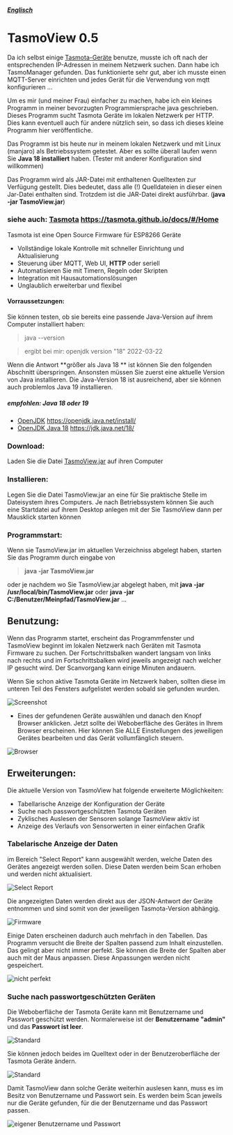 
##### [Englisch](./README.md)

# TasmoView 0.5
Da ich selbst einige [Tasmota-Geräte](https://tasmota.github.io/docs/#/Home) benutze, musste ich oft nach der entsprechenden IP-Adressen in meinem Netzwerk suchen. Dann habe ich TasmoManager gefunden. Das funktionierte sehr gut, aber ich musste einen MQTT-Server einrichten und jedes Gerät für die Verwendung von mqtt konfigurieren ...

Um es mir (und meiner Frau) einfacher zu machen, habe ich ein kleines Programm in meiner bevorzugten Programmiersprache java geschrieben. Dieses Programm sucht Tasmota Geräte im lokalen Netzwerk per HTTP. Dies kann eventuell auch für andere nützlich sein, so dass ich dieses kleine Programm hier veröffentliche.

Das Programm ist bis heute nur in meinem lokalen Netzwerk und mit Linux (manjaro) als Betriebssystem getestet. Aber es sollte überall laufen wenn Sie **Java 18 installiert** haben. (Tester mit anderer Konfiguration sind willkommen)

Das Programm wird als JAR-Datei mit enthaltenen Quelltexten zur Verfügung gestellt. Dies bedeutet, dass alle (!) Quelldateien in dieser einen Jar-Datei enthalten sind. Trotzdem ist die JAR-Datei direkt ausführbar. (**java -jar TasmoView.jar**)

### siehe auch: [Tasmota](https://tasmota.github.io/docs/#/Home "Project Tasmota Webpage") https://tasmota.github.io/docs/#/Home
Tasmota ist eine Open Source Firmware für ESP8266 Geräte
* Vollständige lokale Kontrolle mit schneller Einrichtung und Aktualisierung
* Steuerung über MQTT, Web UI, **HTTP** oder seriell
* Automatisieren Sie mit Timern, Regeln oder Skripten
* Integration mit Hausautomationslösungen
* Unglaublich erweiterbar und flexibel

#### Vorraussetzungen:
Sie können testen, ob sie bereits eine passende Java-Version auf ihrem Computer installiert haben:
> java --version

> ergibt bei mir: openjdk version "18" 2022-03-22

Wenn die Antwort **größer als Java 18 ** ist können Sie den folgenden Abschnitt überspringen. Ansonsten müssen Sie zuerst eine aktuelle Version von Java installieren. Die Java-Version 18 ist ausreichend, aber sie können auch problemlos Java 19 installieren.

##### empfohlen: Java 18 oder 19
* [OpenJDK](https://openjdk.java.net/install/,"https://openjdk.java.net/install/") https://openjdk.java.net/install/
* [OpenJDK Java 18](https://jdk.java.net/18/) https://jdk.java.net/18/
	
### Download:
Laden Sie die Datei [TasmoView.jar](https://github.com/andreaskielkopf/TasmoView/blob/master/TasmoView.jar "Download des Programms TasmoView") auf ihren Computer

### Installieren:
Legen Sie die Datei TasmoView.jar an eine für Sie praktische Stelle im Dateisystem ihres Computers. Je nach Betriebssystem können Sie auch eine Startdatei auf ihrem Desktop anlegen mit der Sie TasmoView dann per Mausklick starten können

### Programmstart:
Wenn sie TasmoView.jar im aktuellen Verzeichniss abgelegt haben, starten Sie das Programm durch eingabe von
> **java -jar TasmoView.jar**

oder je nachdem wo Sie TasmoView.jar abgelegt haben, mit **java -jar /usr/local/bin/TasmoView.jar**
oder **java -jar C:/Benutzer/Meinpfad/TasmoView.jar** ...

## Benutzung:
Wenn das Programm startet, erscheint das Programmfenster und TasmoView beginnt im lokalen Netzwerk nach Geräten mit Tasmota Firmware zu suchen. Der Fortschrittsbalken wandert langsam von links nach rechts und im Fortschrittsbalken wird jeweils angezeigt nach welcher IP gesucht wird. Der Scanvorgang kann einige Minuten andauern.

Wenn Sie schon aktive Tasmota Geräte im Netzwerk haben, sollten diese im unteren Teil des Fensters aufgelistet werden sobald sie gefunden wurden. 

![Screenshot](./info/Startup.png)

* Eines der gefundenen Geräte auswählen und danach den Knopf Browser anklicken. Jetzt sollte dei Weboberfläche des Gerätes in Ihrem Browser erscheinen. Hier können Sie ALLE Einstellungen des jeweiligen Gerätes bearbeiten und das Gerät vollumfänglich steuern.

![Browser](./info/Konfig.png)

## Erweiterungen:
Die aktuelle Version von TasmoView hat folgende erweiterte Möglichkeiten:
* Tabellarische Anzeige der Konfiguration der Geräte
* Suche nach passwortgeschützten Tasmota Geräten
* Zyklisches Auslesen der Sensoren solange TasmoView aktiv ist
* Anzeige des Verlaufs von Sensorwerten in einer einfachen Grafik

### Tabelarische Anzeige der Daten
im Bereich "Select Report" kann ausgewählt werden, welche Daten des Gerätes angezeigt werden sollen. Diese Daten werden beim Scan erhoben und werden nicht aktualisiert. 

![Select Report](./info/Select_Report.png)

Die angezeigten Daten werden direkt aus der JSON-Antwort der Geräte entnommen und sind somit von der jeweiligen Tasmota-Version abhängig.

![Firmware](./info/Firmware.png)

Einige Daten erscheinen dadurch auch mehrfach in den Tabellen. Das Programm versucht die Breite der Spalten passend zum Inhalt einzustellen. Das gelingt aber nicht immer perfekt. Sie können die Breite der Spalten aber auch mit der Maus anpassen. Diese Anpassungen werden nicht gespeichert.

![nicht perfekt](./info/nicht_perfekt.png)

### Suche nach passwortgeschützten Geräten
Die Weboberfläche der Tasmota Geräte kann mit Benutzername und Passwort geschützt werden. Normalerweise ist der **Benutzername "admin"** und das **Passwort ist leer**. 

![Standard](./info/admin_nopassword.png)

Sie können jedoch beides im Quelltext oder in der Benutzeroberfläche der Tasmota Geräte ändern. 

![Standard](./info/admin_password.png)

Damit TasmoView dann solche Geräte weiterhin auslesen kann, muss es im Besitz von Benutzername und Passwort sein. Es werden beim Scan jeweils nur die Geräte gefunden, für die der Benutzername und das Passwort passen.

![eigener Benutzername und Passwort](./info/username_password.png)



